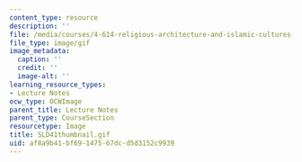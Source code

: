 ```yaml
---
content_type: resource
description: ''
file: /media/courses/4-614-religious-architecture-and-islamic-cultures-fall-2002/af8a9b41bf69147567dcd5d3152c9939_SLD41thumbnail.gif
file_type: image/gif
image_metadata:
  caption: ''
  credit: ''
  image-alt: ''
learning_resource_types:
- Lecture Notes
ocw_type: OCWImage
parent_title: Lecture Notes
parent_type: CourseSection
resourcetype: Image
title: SLD41thumbnail.gif
uid: af8a9b41-bf69-1475-67dc-d5d3152c9939
---
```

